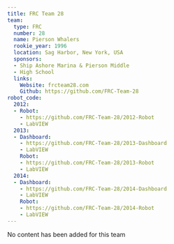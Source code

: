 ```yaml
---
title: FRC Team 28
team:
  type: FRC
  number: 28
  name: Pierson Whalers
  rookie_year: 1996
  location: Sag Harbor, New York, USA
  sponsors:
  - Ship Ashore Marina & Pierson Middle
  - High School
  links:
    Website: frcteam28.com
    Github: https://github.com/FRC-Team-28
robot_code:
  2012:
  - Robot:
    - https://github.com/FRC-Team-28/2012-Robot
    - LabVIEW
  2013:
  - Dashboard:
    - https://github.com/FRC-Team-28/2013-Dashboard
    - LabVIEW
    Robot:
    - https://github.com/FRC-Team-28/2013-Robot
    - LabVIEW
  2014:
  - Dashboard:
    - https://github.com/FRC-Team-28/2014-Dashboard
    - LabVIEW
    Robot:
    - https://github.com/FRC-Team-28/2014-Robot
    - LabVIEW
---
```


No content has been added for this team
